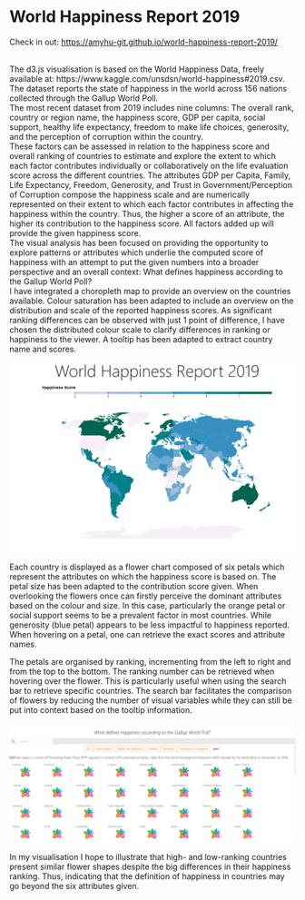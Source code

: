 # World Happiness Report 2019

Check in out: https://amyhu-git.github.io/world-happiness-report-2019/

<br>
The d3.js visualisation is based on the World Happiness Data, freely available at: https://www.kaggle.com/unsdsn/world-happiness#2019.csv. <br>
The dataset reports the state of happiness in the world across 156 nations collected through the Gallup World Poll. 
<br>The most recent dataset from 2019 includes nine columns: The overall rank, country or region name, the happiness score, GDP per capita, social support, healthy life expectancy, freedom to make life choices, generosity, and the perception of corruption within the country. <br>
These factors can be assessed in relation to the happiness score and overall ranking of countries to estimate and explore the extent to which each factor contributes individually or collaboratively on the life evaluation score across the different countries. The attributes GDP per Capita, Family, Life Expectancy, Freedom, Generosity, and Trust in Government/Perception of Corruption compose the happiness scale and are numerically represented on their extent to which each factor contributes in affecting the happiness within the country. Thus, the higher a score of an attribute, the higher its contribution to the happiness score. All factors added up will provide the given happiness score.
<br>
The visual analysis has been focused on providing the opportunity to explore patterns or attributes which underlie the computed score of happiness with an attempt to put the given numbers into a broader perspective and an overall context: What defines happiness according to the Gallup World Poll?
<br>
I have integrated a choropleth map to provide an overview on the countries available. Colour saturation has been adapted to include an overview on the distribution and scale of the reported happiness scores. As significant ranking differences can be observed with just 1 point of difference, I have chosen the distributed colour scale to clarify differences in ranking or happiness to the viewer. A tooltip has been adapted to extract country name and scores.

![Alt text](screenshots/Map.png "Overview")

Each country is displayed as a flower chart composed of six petals which represent the attributes on which the happiness score is based on. The petal size has been adapted to the contribution score given. When overlooking the flowers once can firstly perceive the dominant attributes based on the colour and size. In this case, particularly the orange petal or social support seems to be a prevalent factor in most countries. While generosity (blue petal) appears to be less impactful to happiness reported. When hovering on a petal, one can retrieve the exact scores and attribute names. 

The petals are organised by ranking, incrementing from the left to right and from the top to the bottom. The ranking number can be retrieved when hovering over the flower. This is particularly useful when using the search bar to retrieve specific countries. The search bar facilitates the comparison of flowers by reducing the number of visual variables while they can still be put into context based on the tooltip information. 

![Alt text](screenshots/happiness-flowers.png "Overview")

In my visualisation I hope to illustrate that high- and low-ranking countries present similar flower shapes despite the big differences in their happiness ranking. Thus, indicating that the definition of happiness in countries may go beyond the six attributes given. 